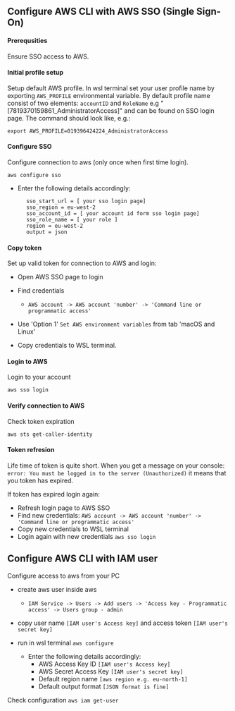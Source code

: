 
## Configure AWS CLI with AWS SSO (Single Sign-On) 

#### Prerequsities
Ensure SSO access to AWS.

#### Initial profile setup
Setup default AWS profile. In wsl terminal set your user profile name by exporting `AWS_PROFILE` environmental variable. By default profile name consist of two elements: `accountID` and `RoleName` e.g "[7819370159861_AdministratorAccess]" and can be found on SSO login page. The command should look like, e.g.:
```
export AWS_PROFILE=019396424224_AdministratorAccess
```

#### Configure SSO
Configure connection to aws (only once when first time login).
```
aws configure sso
```
 - Enter the following details accordingly:
```
      sso_start_url = [ your sso login page]
      sso_region = eu-west-2
      sso_account_id = [ your account id form sso login page]
      sso_role_name = [ your role ]
      region = eu-west-2
      output = json
```

#### Copy token
Set up valid token for connection to AWS and login:
- Open AWS SSO page to login
- Find credentials 
  - `AWS account -> AWS account 'number' -> 'Command line or programmatic access'`

- Use 'Option 1' `Set AWS environment variables` from tab 'macOS and Linux'
- Copy credentials to WSL terminal.

#### Login to AWS
Login to your account
```
aws sso login
```

#### Verify connection to AWS
Check token expiration 
```
aws sts get-caller-identity
```

#### Token refresion
Life time of token is quite short. When you get a message on your console: `error: You must be logged in to the server (Unauthorized)`
it means that you token has expired.

If token has expired login again: 
  - Refresh login page to AWS SSO
  - Find new credentials: `AWS account -> AWS account 'number' -> 'Command line or programmatic access'`
  - Copy new credentials to WSL terminal
  - Login again with new credentials `aws sso login`


## Configure AWS CLI with IAM user
Configure access to aws from your PC

- create aws user inside aws 
  - `IAM Service -> Users -> Add users -> 'Access key - Programmatic access' -> Users group - admin`
- copy user name `[IAM user's Access key]` and access token `[IAM user's secret key]`
- run in wsl terminal `aws configure`

  - Enter the following details accordingly:
    - AWS Access Key ID `[IAM user's Access key]`
    - AWS Secret Access Key `[IAM user's secret key]`
    - Default region name `[aws region e.g. eu-north-1]`
    - Default output format `[JSON format is fine]`

Check configuration `aws iam get-user`